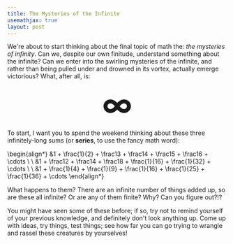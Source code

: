 ```yaml
---
title: The Mysteries of the Infinite
usemathjax: true
layout: post
---
```





We're about to start thinking about the final topic of math the: *the mysteries of infinity*. Can we, despite our own finitude, understand something about the infinite? Can we enter into the swirling mysteries of the infinite, and rather than being pulled under and drowned in its vortex, actually emerge victorious? What, after all, is:

<div style="text-align:center;font-size:500%;font-weight:bold">∞</div>

To start, I want you to spend the weekend thinking about these three infinitely-long sums (or **series**, to use the fancy math word):

\begin{align*}
&1 + \frac{1}{2} + \frac13 + \frac14 + \frac15 + \frac16 + \cdots \\ \\
&1 + \frac12 + \frac14 + \frac18 + \frac{1}{16} + \frac{1}{32} + \cdots \\ \\
&1 + \frac{1}{4} + \frac{1}{9} + \frac{1}{16} + \frac{1}{25} + \frac{1}{36} + \cdots
\end{align*}

What happens to them? There are an infinite number of things added up, so are these all infinite? Or are any of them finite? Why? Can you figure out?!? 

You might have seen some of these before; if so, try not to remind yourself of your previous knowledge, and definitely don't look anything up. Come up with ideas, try things, test things; see how far you can go trying to wrangle and rassel these creatures by yourselves!








